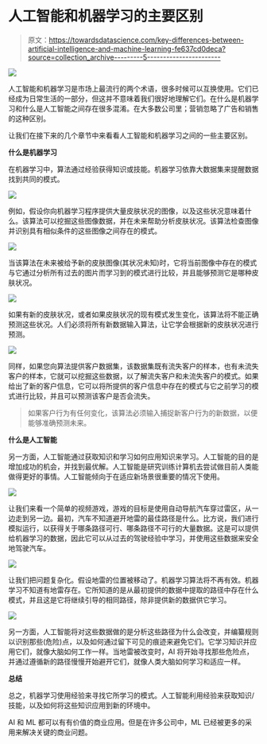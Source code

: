 # 人工智能和机器学习的主要区别

> 原文：<https://towardsdatascience.com/key-differences-between-artificial-intelligence-and-machine-learning-fe637cd0deca?source=collection_archive---------5----------------------->

![](img/54f521a26531c2cf7b0a9286c0ee8dc8.png)

人工智能和机器学习是市场上最流行的两个术语，很多时候可以互换使用。它们已经成为日常生活的一部分，但这并不意味着我们很好地理解它们。在什么是机器学习和什么是人工智能之间存在很多混淆。在大多数公司里；营销忽略了广告和销售的这种区别。

让我们在接下来的几个章节中来看看人工智能和机器学习之间的一些主要区别。

**什么是机器学习**

在机器学习中，算法通过经验获得知识或技能。机器学习依靠大数据集来提醒数据找到共同的模式。

![](img/44221d47705febf798a4064c16673675.png)

例如，假设你向机器学习程序提供大量皮肤状况的图像，以及这些状况意味着什么。该算法可以挖掘这些图像数据，并在未来帮助分析皮肤状况。该算法检查图像并识别具有相似条件的这些图像之间存在的模式。

![](img/eaa53519da756b4c71e533d088d893d2.png)

当该算法在未来被给予新的皮肤图像(其状况未知)时，它将当前图像中存在的模式与它通过分析所有过去的图片而学习到的模式进行比较，并且能够预测它是哪种皮肤状况。

![](img/c4ed11dca54e73a159c3e2c490270bde.png)

如果有新的皮肤状况，或者如果皮肤状况的现有模式发生变化，该算法将不能正确预测这些状况。人们必须将所有新数据输入算法，让它学会根据新的皮肤状况进行预测。

![](img/9f8853359240a52aeedcd58bc25c36ed.png)

同样，如果您向算法提供客户数据集，该数据集既有流失客户的样本，也有未流失客户的样本，它就可以挖掘这些数据，以了解流失客户和未流失客户的模式。如果给出了新的客户信息，它可以将所提供的客户信息中存在的模式与它之前学习的模式进行比较，并且可以预测该客户是否会流失。

> 如果客户行为有任何变化，该算法必须输入捕捉新客户行为的新数据，以便能够准确预测未来。

**什么是人工智能**

另一方面，人工智能通过获取知识和学习如何应用知识来学习。人工智能的目的是增加成功的机会，并找到最优解。人工智能是研究训练计算机去尝试做目前人类能做得更好的事情。人工智能倾向于在适应新场景很重要的情况下使用。

![](img/ddf6a3a22bf709bd677d810246df46f6.png)

让我们来看一个简单的视频游戏，游戏的目标是使用自动导航汽车穿过雷区，从一边走到另一边。最初，汽车不知道避开地雷的最佳路径是什么。比方说，我们进行模拟运行，以获得关于哪条路径可行、哪条路径不可行的大量数据。这是可以提供给机器学习的数据，因此它可以从过去的驾驶经验中学习，并使用这些数据来安全地驾驶汽车。

![](img/96b6c15c8681d15b8e085878eea546be.png)

让我们把问题复杂化。假设地雷的位置被移动了。机器学习算法将不再有效。机器学习不知道有地雷存在。它所知道的是从最初提供的数据中提取的路径中存在什么模式，并且这是它将继续引导的相同路径，除非提供新的数据供它学习。

![](img/e951ac6d4bffd3123f8c82949c8945b3.png)

另一方面，人工智能将对这些数据做的是分析这些路径为什么会改变，并编纂规则以识别那些(危险)点，以及如何通过留下可见的痕迹来避免它们。它学习知识并应用它们，就像大脑如何工作一样。当地雷被改变时，AI 将开始寻找那些危险点，并通过遵循新的路径慢慢开始避开它们，就像人类大脑如何学习和适应一样。

**总结**

总之，机器学习使用经验来寻找它所学习的模式。人工智能利用经验来获取知识/技能，以及如何将这些知识应用到新的环境中。

AI 和 ML 都可以有有价值的商业应用。但是在许多公司中，ML 已经被更多的采用来解决关键的商业问题。